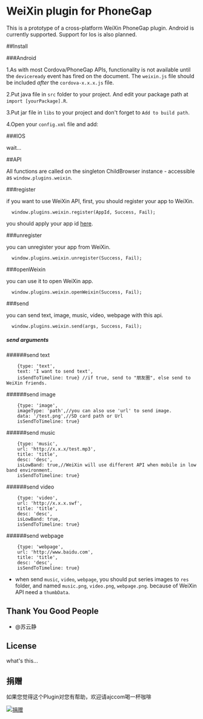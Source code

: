 # WeiXin plugin for PhoneGap

This is a prototype of a cross-platform WeiXin PhoneGap plugin. Android
is currently supported. Support for Ios is also planned.

##Install

###Android

1.As with most Cordova/PhoneGap APIs, functionality is not available until the
`deviceready` event has fired on the document. The `weixin.js` file
should be included _after_ the `cordova-x.x.x.js` file.

  <script src="js/cordova-2.3.0.js"></script>
  <script src="js/weixin.js"></script>

2.Put java file in `src` folder to your project.
And edit your package path at `import [yourPackage].R`.

3.Put jar file in `libs` to your project and don't forget to `Add to build path`.

4.Open your `config.xml` file and add:

  <plugin name="WeiXin" value="com.phonegap.plugins.weixin.WeiXin"/>

###IOS

wait... 

##API

All functions are called on the singleton ChildBrowser instance - accessible
as `window.plugins.weixin`.

###register
  
if you want to use WeiXin API, first, you should register your app to WeiXin.

```
  window.plugins.weixin.register(AppId, Success, Fail);
```

you should apply your app id [here](http://open.weixin.qq.com/app/list/?lang=zh_CN).

###unregister

you can unregister your app from WeiXin.

```
  window.plugins.weixin.unregister(Success, Fail);
```

###openWeixin

you can use it to open WeiXin app.

```
  window.plugins.weixin.openWeixin(Success, Fail);
```
  
###send

you can send text, image, music, video, webpage with this api.

```
  window.plugins.weixin.send(args, Success, Fail);
```

##### send arguments

######send text

```
	{type: 'text',
	text: 'I want to send text',
	isSendToTimeline: true} //if true, send to "朋友圈", else send to WeiXin friends.
```

######send image

```
	{type: 'image',
	imageType: 'path',//you can also use 'url' to send image.
	data: '/test.png',//SD card path or Url
	isSendToTimeline: true}
```

######send music

```
	{type: 'music',
	url: 'http://x.x.x/test.mp3',
	title: 'title',
	desc: 'desc',
	isLowBand: true,//WeiXin will use different API when mobile in low band environment.
	isSendToTimeline: true}
```

######send video

```
	{type: 'video',
	url: 'http://x.x.x.swf',
	title: 'title',
	desc: 'desc',
	isLowBand: true,
	isSendToTimeline: true}
```

######send webpage

```
	{type: 'webpage',
	url: 'http://www.baidu.com',
	title: 'title',
	desc: 'desc',
	isSendToTimeline: true}
```

* when send `music`, `video`, `webpage`, you should put series images to `res` folder,
and named `music.png`, `video.png`, `webpage.png`.
because of WeiXin API need a `thumbData`.

## Thank You Good People

* @苏云静

## License

what's this...

## 捐赠
如果您觉得这个Plugin对您有帮助，欢迎请ajccom喝一杯咖啡

[![捐赠](https://img.alipay.com/sys/personalprod/style/mc/btn-index.png)](https://me.alipay.com/ajccom)

